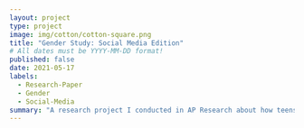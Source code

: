 ```yaml
---
layout: project
type: project
image: img/cotton/cotton-square.png
title: "Gender Study: Social Media Edition"
# All dates must be YYYY-MM-DD format!
published: false
date: 2021-05-17
labels:
  - Research-Paper
  - Gender
  - Social-Media
summary: "A research project I conducted in AP Research about how teens gender identity was portrayed on social media."
---
```

